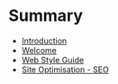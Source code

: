 # Summary

* [Introduction](README.md)
* [Welcome](welcome.md)
* [Web Style Guide](style_guide.md)
* [Site Optimisation - SEO](site_optimisation_-_seo.md)

